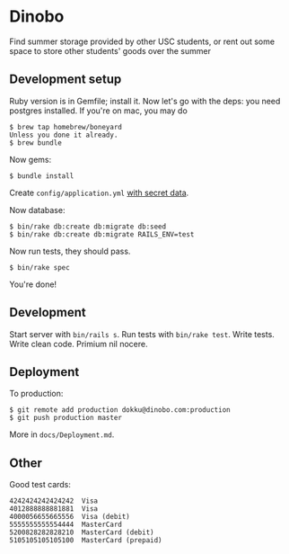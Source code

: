 # Dinobo

Find summer storage provided by other USC students, or rent out some space to
store other students' goods over the summer

## Development setup

Ruby version is in Gemfile; install it. Now let's go with the deps:
you need postgres installed. If you're on mac, you may do

```console
$ brew tap homebrew/boneyard
Unless you done it already.
$ brew bundle
```

Now gems:

```console
$ bundle install
```

Create `config/application.yml` [with secret data](https://tracker.anahoret.com/projects/171).

Now database:

```console
$ bin/rake db:create db:migrate db:seed
$ bin/rake db:create db:migrate RAILS_ENV=test
```

Now run tests, they should pass.

```
$ bin/rake spec
```

You're done!

## Development

Start server with `bin/rails s`. Run tests with `bin/rake test`.
Write tests. Write clean code. Primium nil nocere.

## Deployment

To production:

```console
$ git remote add production dokku@dinobo.com:production
$ git push production master
```

More in `docs/Deployment.md`.

## Other

Good test cards:

```
4242424242424242  Visa
4012888888881881  Visa
4000056655665556  Visa (debit)
5555555555554444  MasterCard
5200828282828210  MasterCard (debit)
5105105105105100  MasterCard (prepaid)
```
